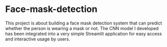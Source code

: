 # Face-mask-detection
This project is about building a face mask detection system that can predict whether the person is wearing a mask or not. The CNN model I developed has been integrated into a very simple Streamlit application for easy access and interactive usage by users.
